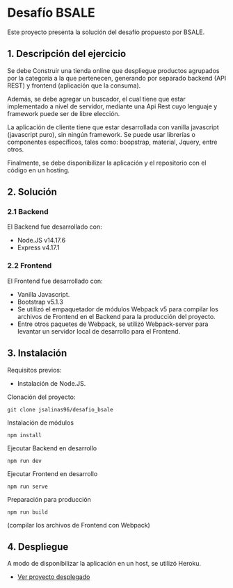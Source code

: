 # Desafío BSALE
Este proyecto presenta la solución del desafío propuesto por BSALE.

## 1. Descripción del ejercicio
Se debe Construir una tienda online que despliegue productos agrupados por la categoría a la que pertenecen, generando por separado backend (API REST) y frontend
(aplicación que la consuma).

Además, se debe agregar un buscador, el cual tiene que estar implementado a nivel de servidor, mediante una Api Rest cuyo lenguaje y framework puede ser de libre 
elección.

La aplicación de cliente tiene que estar desarrollada con vanilla javascript (javascript puro), sin ningún framework. Se puede usar librerías o componentes específicos, tales como: boopstrap, material, Jquery, entre otros.

Finalmente, se debe disponibilizar la aplicación y el repositorio con el código en un hosting.

## 2. Solución

### 2.1 Backend
El Backend fue desarrollado con:
- Node.JS v14.17.6
- Express v4.17.1

### 2.2 Frontend
El Frontend fue desarrollado con:
- Vanilla Javascript.
- Bootstrap v5.1.3
- Se utilizó el empaquetador de módulos Webpack v5 para compilar los archivos de Frontend en el Backend para la producción del proyecto.
- Entre otros paquetes de Webpack, se utilizó Webpack-server para levantar un servidor local de desarrollo para el Frontend.

## 3. Instalación
Requisitos previos:
- Instalación de Node.JS.

Clonación del proyecto:
```
git clone jsalinas96/desafio_bsale
```

Instalación de módulos
```
npm install
```

Ejecutar Backend en desarrollo
```
npm run dev
```

Ejecutar Frontend en desarrollo
```
npm run serve
```

Preparación para producción
```
npm run build
```

(compilar los archivos de Frontend con Webpack)

## 4. Despliegue
A modo de disponibilizar la aplicación en un host, se utilizó Heroku.
- [Ver proyecto desplegado](https://www.google.cl)
